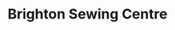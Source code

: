 ---
title: "Brighton Sewing Centre"
url: /brighton-und-hove/brighton-sewing-centre/
shop: Nähzubehör
---